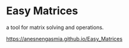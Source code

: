 # Easy Matrices
 a tool for matrix solving and operations.

https://anesnengasmia.github.io/Easy_Matrices
